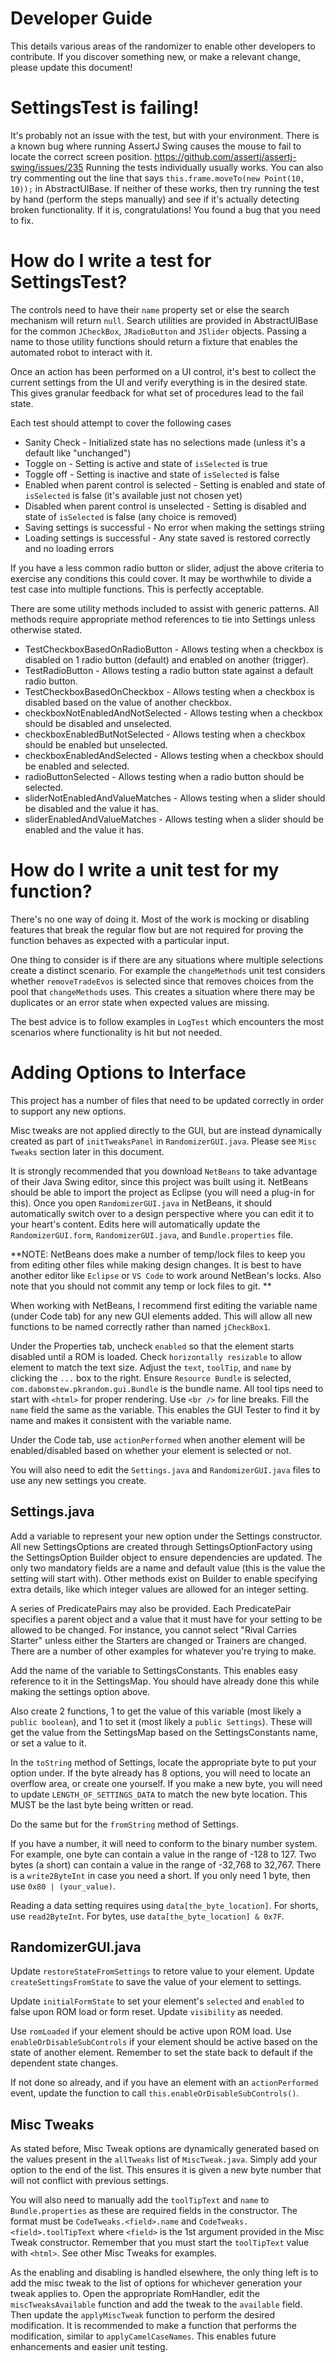 # Developer Guide

This details various areas of the randomizer to enable other developers to contribute. If you discover something new, or make a relevant change, please update this document!

# SettingsTest is failing!

It's probably not an issue with the test, but with your environment.
There is a known bug where running AssertJ Swing causes the mouse to fail to locate the correct screen position. https://github.com/assertj/assertj-swing/issues/235
Running the tests individually usually works.
You can also try commenting out the line that says `this.frame.moveTo(new Point(10, 10));` in AbstractUIBase.
If neither of these works, then try running the test by hand (perform the steps manually) and see if it's actually detecting broken functionality.
If it is, congratulations! You found a bug that you need to fix.

# How do I write a test for SettingsTest?

The controls need to have their `name` property set or else the search mechanism will return `null`. Search utilities are provided in AbstractUIBase for the common `JCheckBox`, `JRadioButton` and `JSlider` objects. Passing a name to those utility functions should return a fixture that enables the automated robot to interact with it.

Once an action has been performed on a UI control, it's best to collect the current settings from the UI and verify everything is in the desired state. This gives granular feedback for what set of procedures lead to the fail state.

Each test should attempt to cover the following cases

- Sanity Check - Initialized state has no selections made (unless it's a default like "unchanged")
- Toggle on - Setting is active and state of `isSelected` is true
- Toggle off - Setting is inactive and state of `isSelected` is false
- Enabled when parent control is selected - Setting is enabled and state of `isSelected` is false (it's available just not chosen yet)
- Disabled when parent control is unselected - Setting is disabled and state of `isSelected` is false (any choice is removed)
- Saving settings is successful - No error when making the settings striing
- Loading settings is successful - Any state saved is restored correctly and no loading errors

If you have a less common radio button or slider, adjust the above criteria to exercise any conditions this could cover.
It may be worthwhile to divide a test case into multiple functions. This is perfectly acceptable.

There are some utility methods included to assist with generic patterns. All methods require appropriate method references to tie into Settings unless otherwise stated.

- TestCheckboxBasedOnRadioButton - Allows testing when a checkbox is disabled on 1 radio button (default) and enabled on another (trigger).
- TestRadioButton - Allows testing a radio button state against a default radio button.
- TestCheckboxBasedOnCheckbox - Allows testing when a checkbox is disabled based on the value of another checkbox.
- checkboxNotEnabledAndNotSelected - Allows testing when a checkbox should be disabled and unselected.
- checkboxEnabledButNotSelected - Allows testing when a checkbox should be enabled but unselected.
- checkboxEnabledAndSelected - Allows testing when a checkbox should be enabled and selected.
- radioButtonSelected - Allows testing when a radio button should be selected.
- sliderNotEnabledAndValueMatches - Allows testing when a slider should be disabled and the value it has.
- sliderEnabledAndValueMatches - Allows testing when a slider should be enabled and the value it has.

# How do I write a unit test for my function?

There's no one way of doing it. Most of the work is mocking or disabling features that break the regular flow but are not required for proving the function behaves as expected with a particular input.

One thing to consider is if there are any situations where multiple selections create a distinct scenario. For example the `changeMethods` unit test considers whether `removeTradeEvos` is selected since that removes choices from the pool that `changeMethods` uses. This creates a situation where there may be duplicates or an error state when expected values are missing.

The best advice is to follow examples in `LogTest` which encounters the most scenarios where functionality is hit but not needed.

# Adding Options to Interface

This project has a number of files that need to be updated correctly in order to
support any new options.

Misc tweaks are not applied directly to the GUI, but are instead dynamically created
as part of `initTweaksPanel` in `RandomizerGUI.java`. Please see `Misc Tweaks` section
later in this document.

It is strongly recommended that you download `NetBeans` to take advantage of their
Java Swing editor, since this project was built using it. NetBeans should be able
to import the project as Eclipse (you will need a plug-in for this). Once you open
`RandomizerGUI.java` in NetBeans, it should automatically switch over to a design
perspective where you can edit it to your heart's content. Edits here will
automatically update the `RandomizerGUI.form`, `RandomizerGUI.java`, and
`Bundle.properties` file.

**NOTE: NetBeans does make a number of temp/lock files to keep you from editing
other files while making design changes. It is best to have another editor like
`Eclipse` or `VS Code` to work around NetBean's locks. Also note that you should
not commit any temp or lock files to git. **

When working with NetBeans, I recommend first editing the variable name (under Code tab)
for any new GUI elements added. This will allow all new functions to be named correctly
rather than named `jCheckBox1`.

Under the Properties tab, uncheck `enabled` so that the element starts disabled until
a ROM is loaded. Check `horizontally resizable` to allow element to match the text size.
Adjust the `text`, `toolTip`, and `name` by clicking the `...` box to the right.
Ensure `Resource Bundle` is selected, `com.dabomstew.pkrandom.gui.Bundle` is the bundle name.
All tool tips need to start with `<html>` for proper rendering. Use `<br />` for line breaks.
Fill the `name` field the same as the variable. This enables the GUI Tester to
find it by name and makes it consistent with the variable name.

Under the Code tab, use `actionPerformed` when another element will be enabled/disabled
based on whether your element is selected or not.

You will also need to edit the `Settings.java` and `RandomizerGUI.java` files to use any new
settings you create.

## Settings.java

Add a variable to represent your new option under the Settings constructor. All new SettingsOptions
are created through SettingsOptionFactory using the SettingsOption Builder object to ensure
dependencies are updated. The only two mandatory fields are a name and default value (this is
the value the setting will start with). Other methods exist on Builder to enable specifying
extra details, like which integer values are allowed for an integer setting.

A series of PredicatePairs may also be provided. Each PredicatePair specifies a parent object
and a value that it must have for your setting to be allowed to be changed. For instance, you
cannot select "Rival Carries Starter" unless either the Starters are changed or Trainers are
changed. There are a number of other examples for whatever you're trying to make.

Add the name of the variable to SettingsConstants. This enables easy reference to it in the
SettingsMap. You should have already done this while making the settings option above.

Also create 2 functions, 1 to get the value of this variable (most likely a `public boolean`),
and 1 to set it (most likely a `public Settings`). These will get the value from the
SettingsMap based on the SettingsConstants name, or set a value to it.

In the `toString` method of Settings, locate the appropriate byte to put your option under.
If the byte already has 8 options, you will need to locate an overflow area, or create one
yourself. If you make a new byte, you will need to update `LENGTH_OF_SETTINGS_DATA` to match
the new byte location. This MUST be the last byte being written or read.

Do the same but for the `fromString` method of Settings.

If you have a number, it will need to conform to the binary number system.
For example, one byte can contain a value in the range of -128 to 127. Two bytes (a short)
can contain a value in the range of -32,768 to 32,767. There is a `write2ByteInt` in case
you need a short. If you only need 1 byte, then use `0x80 | (your_value)`.

Reading a data setting requires using `data[the_byte_location]`. For shorts, use `read2ByteInt`.
For bytes, use `data[the_byte_location] & 0x7F`.

## RandomizerGUI.java

Update `restoreStateFromSettings` to retore value to your element.
Update `createSettingsFromState` to save the value of your element to settings.

Update `initialFormState` to set your element's `selected` and `enabled` to false upon ROM
load or form reset. Update `visibility` as needed.

Use `romLoaded` if your element should be active upon ROM load. Use `enableOrDisableSubControls`
if your element should be active based on the state of another element. Remember to set the
state back to default if the dependent state changes.

If not done so already, and if you have an element with an `actionPerformed` event, update
the function to call `this.enableOrDisableSubControls()`.

## Misc Tweaks

As stated before, Misc Tweak options are dynamically generated based on the values present
in the `allTweaks` list of `MiscTweak.java`. Simply add your option to the end of the list.
This ensures it is given a new byte number that will not conflict with previous settings.

You will also need to manually add the `toolTipText` and `name` to `Bundle.properties`
as these are required fields in the constructor. The format must be `CodeTweaks.<field>.name`
and `CodeTweaks.<field>.toolTipText` where `<field>` is the 1st argument provided in the
Misc Tweak constructor. Remember that you must start the `toolTipText` value with `<html>`.
See other Misc Tweaks for examples.

As the enabling and disabling is handled elsewhere, the only thing left is to add the misc
tweak to the list of options for whichever generation your tweak applies to. Open the
appropriate RomHandler, edit the `miscTweaksAvailable` function and add the tweak to the
`available` field. Then update the `applyMiscTweak` function to perform the desired modification.
It is recommended to make a function that performs the modification, similar to `applyCamelCaseNames`.
This enables future enhancements and easier unit testing.
